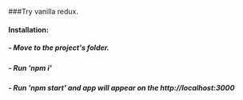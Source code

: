 ###Try vanilla redux.

#### Installation:
##### - Move to the project's folder. 
##### - Run 'npm i' 
##### - Run 'npm start' and app will appear on the http://localhost:3000 
